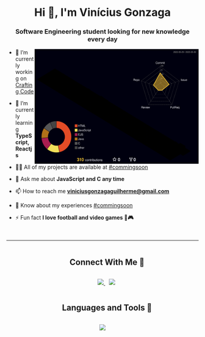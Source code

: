 <h1 align="center">Hi 👋, I'm Vinícius Gonzaga</h1>
<h3 align="center">Software Engineering student looking for new knowledge every day</h3>


<a target="_blank" align="center">
  <img align="right" top="500" height="300" width="430" src="./profile-3d-contrib/profile-night-rainbow.svg" alt="3d profile status">
</a>

- 🔭 I’m currently working on [Crafting Code](https://github.com/viniciusg23/study-plataform)

- 🌱 I’m currently learning **TypeScript, Reactjs**

- 👨‍💻 All of my projects are available at [#commingsoon](#commingsoon)

- 💬 Ask me about **JavaScript and C any time**

- 📫 How to reach me **viniciusgonzagaguilherme@gmail.com**

- 📄 Know about my experiences [#commingsoon](#commingsoon)

- ⚡ Fun fact **I love football and video games 🏈🎮** 
<br/>

---

<!-- connect with me section -->
<div id="user-content-toc">
  <ul align="center">
    <summary><h2 style="display: inline-block">Connect With Me 🤝</h2></summary>
  </ul>
</div>

<p align="center">
  <div align="center"  class="icons-social" style="margin-left: 10px;">
    <a style="margin-left: 10px;" target="_blank" href="https://www.linkedin.com/in/vin%C3%ADcius-gonzaga-guilherme-9a65a722a/"> 
      <img width=40 src="https://skillicons.dev/icons?i=linkedin">
    </a>
    <a style="margin-left: 10px;" target="_blank" href="https://discord.com/users/viniih#6914"> 
      <img width=40 src="https://skillicons.dev/icons?i=discord">
    </a>
       
  </div>
</p>


<!-- technologies session -->
<div id="user-content-toc">
  <ul align="center">
    <summary><h2 style="display: inline-block">Languages and Tools 🔧</h2></summary>
  </ul>
</div>
<p align="center">
  <a href="https://skillicons.dev">
    <img src="https://skillicons.dev/icons?i=js,ts,nodejs,react,mongodb,mysql,linux,git,express,html,css,sequelize" />
  </a>
</p>
